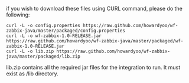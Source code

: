 if you wish to download these files using CURL command, please do the following:
```
curl -L -o config.properties https://raw.github.com/howardyoo/wf-zabbix-java/master/packaged/config.properties
curl -L -o wf-zabbix-1.0-RELEASE.jar https://raw.github.com/howardyoo/wf-zabbix-java/master/packaged/wf-zabbix-1.0-RELEASE.jar
curl -L -o lib.zip https://raw.github.com/howardyoo/wf-zabbix-java/master/packaged/lib.zip
```
lib.zip contains all the required jar files for the integration to run. It must exist as /lib directory.
